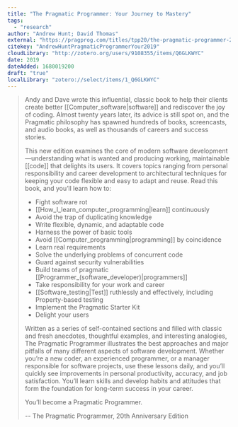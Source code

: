 ```yaml
---
title: "The Pragmatic Programmer: Your Journey to Mastery"
tags:
  - "research"
author: "Andrew Hunt; David Thomas"
external: "https://pragprog.com/titles/tpp20/the-pragmatic-programmer-20th-anniversary-edition/"
citekey: "AndrewHuntPragmaticProgrammerYour2019"
cloudLibrary: "http://zotero.org/users/9108355/items/Q6GLKWYC"
date: 2019
dateAdded: 1680019200
draft: "true"
localLibrary: "zotero://select/items/1_Q6GLKWYC"
---
```


> Andy and Dave wrote this influential, classic book to help their clients
> create better [[Computer_software|software]] and rediscover the
> joy of coding. Almost twenty years later, its advice is still spot on, and the
> Pragmatic philosophy has spawned hundreds of books, screencasts, and audio
> books, as well as thousands of careers and success stories.
>
> This new edition examines the core of modern software
> development—understanding what is wanted and producing working, maintainable
> [[code]] that delights its users. It covers topics ranging
> from personal responsibility and career development to architectural
> techniques for keeping your code flexible and easy to adapt and reuse. Read
> this book, and you’ll learn how to:
>
> - Fight software rot
> - [[How_I_learn_computer_programming|learn]] continuously
> - Avoid the trap of duplicating knowledge
> - Write flexible, dynamic, and adaptable code
> - Harness the power of basic tools
> - Avoid [[Computer_programming|programming]] by coincidence
> - Learn real requirements
> - Solve the underlying problems of concurrent code
> - Guard against security vulnerabilities
> - Build teams of pragmatic
>   [[Programmer_(software_developer)|programmers]]
> - Take responsibility for your work and career
> - [[Software_testing|Test]] ruthlessly and effectively, including
>   Property-based testing
> - Implement the Pragmatic Starter Kit
> - Delight your users
>
> Written as a series of self-contained sections and filled with classic and
> fresh anecdotes, thoughtful examples, and interesting analogies, The Pragmatic
> Programmer illustrates the best approaches and major pitfalls of many
> different aspects of software development. Whether you’re a new coder, an
> experienced programmer, or a manager responsible for software projects, use
> these lessons daily, and you’ll quickly see improvements in personal
> productivity, accuracy, and job satisfaction. You’ll learn skills and develop
> habits and attitudes that form the foundation for long-term success in your
> career.
>
> You’ll become a Pragmatic Programmer.
>
> -- The Pragmatic Programmer, 20th Anniversary Edition
